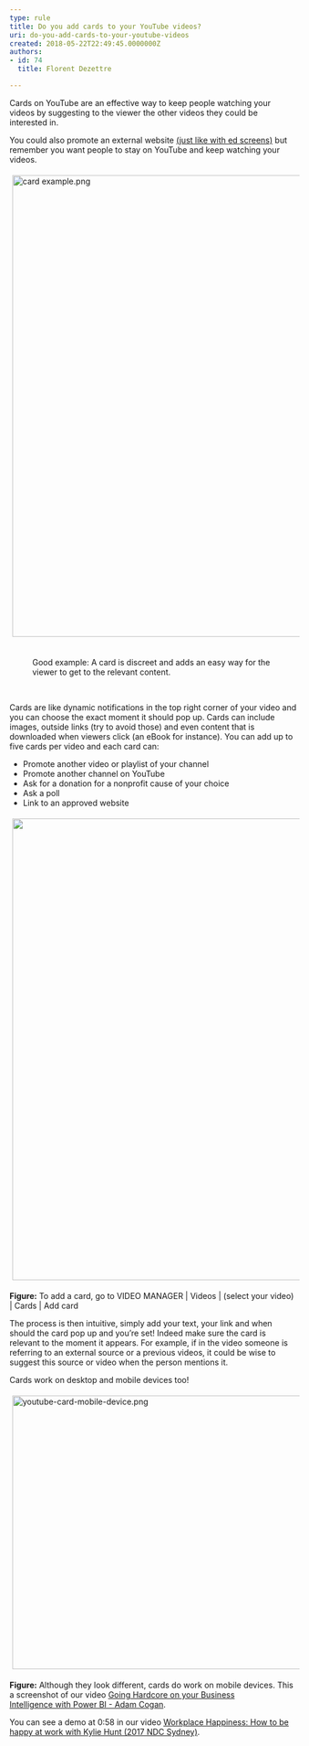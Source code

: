 ```yaml
---
type: rule
title: Do you add cards to your YouTube videos?
uri: do-you-add-cards-to-your-youtube-videos
created: 2018-05-22T22:49:45.0000000Z
authors:
- id: 74
  title: Florent Dezettre

---
```




<span class='intro'> <p>Cards on YouTube are an effective way to keep people watching your videos by suggesting&#160;to the viewer the other videos they could be interested in.</p> </span>

<p>You could also promote an external website <a href="/_layouts/15/FIXUPREDIRECT.ASPX?WebId=3dfc0e07-e23a-4cbb-aac2-e778b71166a2&amp;TermSetId=07da3ddf-0924-4cd2-a6d4-a4809ae20160&amp;TermId=bad882c6-59d2-4a8f-97be-a15c6dc19296">(just like with&#160;ed screens)</a> but remember you want people to stay on YouTube and keep watching your videos.</p><dl class="ssw15-rteElement-ImageArea"><img src="card%20example.png" alt="card example.png" style="margin&#58;5px;width&#58;808px;" /><br><br></dl><dd class="ssw15-rteElement-FigureGood">Good example&#58; A card is discreet and adds an easy way for the viewer to get to the relevant content.<br></dd><p><br></p><p>Cards are like dynamic notifications in the top right corner of your video and you can choose the exact moment it should pop up. Cards can include images, outside links (try to avoid those) and even content that is downloaded when viewers click (an eBook for instance). You can add up to five cards per video and each card can&#58;</p><ul><li>Promote another video or playlist of your channel</li><li>Promote another channel on YouTube</li><li>Ask for a donation for a nonprofit cause of your choice</li><li>Ask a poll</li><li>Link to an approved website<br></li></ul><dl class="ssw15-rteElement-ImageArea"><img src="card.png" alt="" style="margin&#58;5px;width&#58;808px;" /><br></dl><p><strong>Figure&#58;</strong> To add a card, go to VIDEO MANAGER | Videos | (select your video) | Cards | Add card<br></p><p>The process is then intuitive, simply add your text, your link and when should the card pop up and you’re set! Indeed make sure the card is relevant to the moment it appears. For example, if in the video someone is referring to an external source or a previous videos, it could be wise to suggest this source or video when the person mentions it.</p><p>Cards work on desktop and mobile devices too!</p><dl class="ssw15-rteElement-ImageArea"><img src="youtube-card-mobile-device.png" alt="youtube-card-mobile-device.png" style="margin&#58;5px;width&#58;640px;height&#58;479px;" /><br></dl><p><strong>Figure&#58;</strong> Although they look different, cards do work on mobile devices. This a screenshot of our video&#160;<a href="https&#58;//www.youtube.com/watch?v=0gSgpzmbrBM">Going Hardcore on&#160;your Business Intelligence&#160;with Power BI -&#160;Adam Cogan</a>.<br></p><p>You can see a demo at&#160;0&#58;58 in our video <a href="https&#58;//www.youtube.com/watch?v=gEps81rL1-Y">Workplace Happiness&#58; How to be happy at work with Kylie Hunt (2017 NDC Sydney)</a>.<br><br></p>


